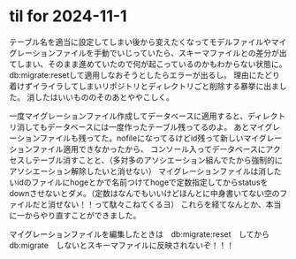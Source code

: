 # til for 2024-11-1

テーブル名を適当に設定してしまい後から変えたくなってモデルファイルやマイグレーションファイルを手動でいじっていたら、スキーマファイルとの差分が出てしまい、そのまま進めていたので何が起こっているのかもわからない状態に。db:migrate:resetして適用しなおそうとしたらエラーが出るし。
理由にたどり着けずイライラしてしまいリポジトリとディレクトリごと削除する暴挙に出ました。
消したはいいもののそのあとややこしく。


一度マイグレーションファイル作成してデータベースに適用すると、ディレクトリ消してもデータベースには一度作ったテーブル残ってるのよ。
あとマイグレーションファイルも残ってた。nofileになってるけどid残って新しいマイグレーションファイル適用できなかったから、
コンソール入ってデータベースにアクセスしテーブル消すことと、（多対多のアソシエーション組んでたから強制的にアソシエーション解除したいと消せない）
マイグレーションファイルは消したいidのファイルにhogeとかで名前つけてhogeで定数指定してからstatusをdownさせないとダメ。（定数はなんでもいいけどほんとに中身書いてない空のファイルだと消せない！！って駄々こねてくるヨ）
これらを経てなんとか、本当に一からやり直すことができました。

マイグレーションファイルを編集したときは　db:migrate:reset　してから　db:migrate　しないとスキーマファイルに反映されないぞ！！！